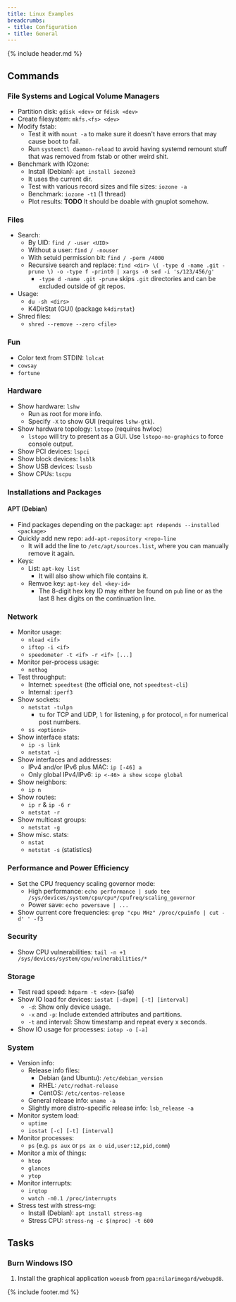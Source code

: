 ```yaml
---
title: Linux Examples
breadcrumbs:
- title: Configuration
- title: General
---
```

{% include header.md %}

## Commands

### File Systems and Logical Volume Managers

- Partition disk: `gdisk <dev>` or `fdisk <dev>`
- Create filesystem: `mkfs.<fs> <dev>`
- Modify fstab:
    - Test it with `mount -a` to make sure it doesn't have errors that may cause boot to fail.
    - Run `systemctl daemon-reload` to avoid having systemd remount stuff that was removed from fstab or other weird shit.
- Benchmark with IOzone:
    - Install (Debian): `apt install iozone3`
    - It uses the current dir.
    - Test with various record sizes and file sizes: `iozone -a`
    - Benchmark: `iozone -t1` (1 thread)
    - Plot results: **TODO** It should be doable with gnuplot somehow.

### Files

- Search:
    - By UID: `find / -user <UID>`
    - Without a user: `find / -nouser`
    - With setuid permission bit: `find / -perm /4000`
    - Recursive search and replace: `find <dir> \( -type d -name .git -prune \) -o -type f -print0 | xargs -0 sed -i 's/123/456/g'`
        - `-type d -name .git -prune` skips `.git` directories and can be excluded outside of git repos.
- Usage:
    - `du -sh <dirs>`
    - K4DirStat (GUI) (package `k4dirstat`)
- Shred files:
    - `shred --remove --zero <file>`

### Fun

- Color text from STDIN: `lolcat`
- `cowsay`
- `fortune`

### Hardware

- Show hardware: `lshw`
    - Run as root for more info.
    - Specify `-X` to show GUI (requires `lshw-gtk`).
- Show hardware topology: `lstopo` (requires hwloc)
    - `lstopo` will try to present as a GUI. Use `lstopo-no-graphics` to force console output.
- Show PCI devices: `lspci`
- Show block devices: `lsblk`
- Show USB devices: `lsusb`
- Show CPUs: `lscpu`

### Installations and Packages

#### APT (Debian)

- Find packages depending on the package: `apt rdepends --installed <package>`
- Quickly add new repo: `add-apt-repository <repo-line`
    - It will add the line to `/etc/apt/sources.list`, where you can manually remove it again.
- Keys:
    - List: `apt-key list`
        - It will also show which file contains it.
    - Remvoe key: `apt-key del <key-id>`
        - The 8-digit hex key ID may either be found on `pub` line or as the last 8 hex digits on the continuation line.

### Network

- Monitor usage:
    - `nload <if>`
    - `iftop -i <if>`
    - `speedometer -t <if> -r <if> [...]`
- Monitor per-process usage:
    - `nethog`
- Test throughput:
    - Internet: `speedtest` (the official one, not `speedtest-cli`)
    - Internal: `iperf3`
- Show sockets:
    - `netstat -tulpn`
        - `tu` for TCP and UDP, `l` for listening, `p` for protocol, `n` for numerical post numbers.
    - `ss <options>`
- Show interface stats:
    - `ip -s link`
    - `netstat -i`
- Show interfaces and addresses:
    - IPv4 and/or IPv6 plus MAC: `ip [-46] a`
    - Only global IPv4/IPv6: `ip <-46> a show scope global`
- Show neighbors:
    - `ip n`
- Show routes:
    - `ip r` & `ip -6 r`
    - `netstat -r`
- Show multicast groups:
    - `netstat -g`
- Show misc. stats:
    - `nstat`
    - `netstat -s` (statistics)

### Performance and Power Efficiency

- Set the CPU frequency scaling governor mode:
    - High performance: `echo performance | sudo tee /sys/devices/system/cpu/cpu*/cpufreq/scaling_governor`
    - Power save: `echo powersave | ...`
- Show current core frequencies: `grep "cpu MHz" /proc/cpuinfo | cut -d' ' -f3`

### Security

- Show CPU vulnerabilities: `tail -n +1 /sys/devices/system/cpu/vulnerabilities/*`

### Storage

- Test read speed: `hdparm -t <dev>` (safe)
- Show IO load for devices: `iostat [-dxpm] [-t] [interval]`
    - `-d`: Show only device usage.
    - `-x` and `-p`: Include extended attributes and partitions.
    - `-t` and interval: Show timestamp and repeat every x seconds.
- Show IO usage for processes: `iotop -o [-a]`

### System

- Version info:
    - Release info files:
        - Debian (and Ubuntu): `/etc/debian_version`
        - RHEL: `/etc/redhat-release`
        - CentOS: `/etc/centos-release`
    - General release info: `uname -a`
    - Slightly more distro-specific release info: `lsb_release -a`
- Monitor system load:
    - `uptime`
    - `iostat [-c] [-t] [interval]`
- Monitor processes:
    - `ps` (e.g. `ps aux` or `ps ax o uid,user:12,pid,comm`)
- Monitor a mix of things:
    - `htop`
    - `glances`
    - `ytop`
- Monitor interrupts:
    - `irqtop`
    - `watch -n0.1 /proc/interrupts`
- Stress test with stress-mg:
    - Install (Debian): `apt install stress-ng`
    - Stress CPU: `stress-ng -c $(nproc) -t 600`

## Tasks

### Burn Windows ISO

1. Install the graphical application `woeusb` from `ppa:nilarimogard/webupd8`.

{% include footer.md %}
